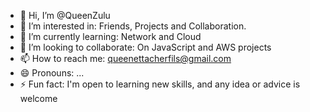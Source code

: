 - 👋 Hi, I’m @QueenZulu
- 👀 I’m interested in: Friends, Projects and Collaboration.
- 🌱 I’m currently learning: Network and Cloud 
- 💞️ I’m looking to collaborate: On JavaScript and AWS projects
- 📫 How to reach me:  queenettacherfils@gmail.com 
- 😄 Pronouns: ...
- ⚡ Fun fact: I'm open to learning new skills, and any idea or advice is welcome

<!---
QueenZulu/QueenZulu is a ✨ special ✨ repository because its `README.md` (this file) appears on your GitHub profile.
You can click the Preview link to take a look at your changes.
--->
